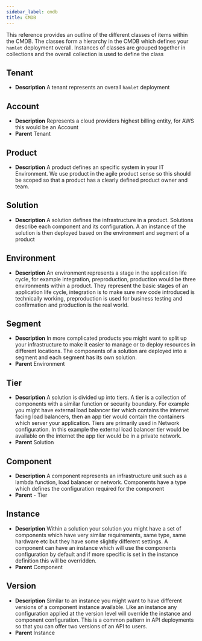 ```yaml
---
sidebar_label: cmdb
title: CMDB
---
```

This reference provides an outline of the different classes of items within the CMDB. The classes form a hierarchy in the CMDB which defines your `hamlet` deployment overall. Instances of classes are grouped together in collections and the overall collection is used to define the class

## Tenant

- **Description**
    A tenant represents an overall `hamlet` deployment

## Account

- **Description**
    Represents a cloud providers highest billing entity, for AWS this would be an Account
- **Parent** Tenant

## Product

- **Description**
     A product defines an specific system in your IT Environment. We use product in the agile product sense so this should be scoped so that a product has a clearly defined product owner and team.

## Solution

- **Description**
    A solution defines the infrastructure in a product. Solutions describe each component and its configuration. A an instance of the solution is then deployed based on the environment and segment of a product

## Environment

- **Description**
    An environment represents a stage in the application life cycle, for example integration, preproduction, production would be three environments within a product. They represent the basic stages of an application life cycle, integration is to make sure new code introduced is technically working, preproduction is used for business testing and confirmation and production is the real world.

## Segment

- **Description**
    In more complicated products you might want to split up your infrastructure to make it easier to manage or to deploy resources in different locations. The components of a solution are deployed into a segment and each segment has its own solution.
- **Parent** Environment

## Tier

- **Description**
    A solution is divided up into tiers. A tier is a collection of components with a similar function or security boundary. For example you might have external load balancer tier which contains the internet facing load balancers, then an app tier would contain the containers which server your application. Tiers are primarily used in Network configuration. In this example the external load balancer tier would be available on the internet the app tier would be in a private network.
- **Parent** Solution

## Component

- **Description**
    A component represents an infrastructure unit such as a lambda function, load balancer or network. Components have a type which defines the configuration required for the component
- **Parent** - Tier

## Instance

- **Description**
    Within a solution your solution you might have a set of components which have very similar requirements, same type, same hardware etc but they have some slightly different settings. A component can have an instance which will use the components configuration by default and if more specific is set in the instance definition this will be overridden.
- **Parent** Component

## Version

- **Description**
    Similar to an instance you might want to have different versions of a component instance available. Like an instance any configuration applied at the version level will override the instance and component configuration. This is a common pattern in API deployments so that you can offer two versions of an API to users.
- **Parent** Instance

